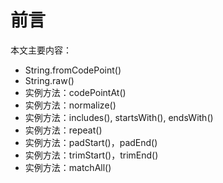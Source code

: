 # 前言

本文主要内容：
- String.fromCodePoint()
- String.raw()
- 实例方法：codePointAt()
- 实例方法：normalize()
- 实例方法：includes(), startsWith(), endsWith()
- 实例方法：repeat()
- 实例方法：padStart()，padEnd()
- 实例方法：trimStart()，trimEnd()
- 实例方法：matchAll()